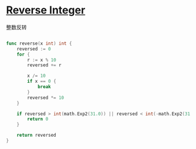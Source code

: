 # [Reverse Integer](https://leetcode.com/problems/reverse-integer/)

整数反转

```go

func reverse(x int) int {
	reversed := 0
	for {
		r := x % 10
		reversed += r

		x /= 10
		if x == 0 {
			break
		}
		reversed *= 10
	}

	if reversed > int(math.Exp2(31.0)) || reversed < int(-math.Exp2(31.0)) {
		return 0
	}

	return reversed
}
```
